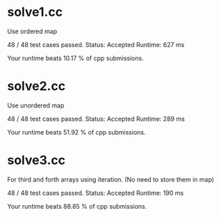 # solve1.cc

Use ordered map

48 / 48 test cases passed.
Status: Accepted
Runtime: 627 ms

Your runtime beats 10.17 % of cpp submissions.

# solve2.cc

Use unordered map

48 / 48 test cases passed.
Status: Accepted
Runtime: 289 ms

Your runtime beats 51.92 % of cpp submissions.

# solve3.cc

For third and forth arrays using iteration. (No need to store them in map)

48 / 48 test cases passed.
Status: Accepted
Runtime: 190 ms

Your runtime beats 88.85 % of cpp submissions.
